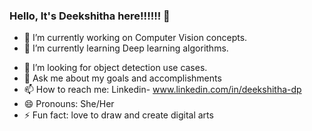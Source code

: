 ### Hello, It's Deekshitha here!!!!!! 👋


<!--**DeekshithaDPrakash/DeekshithaDPrakash** is a ✨ _special_ ✨ repository because its `README.md` (this file) appears on your GitHub profile.-->


- 🔭 I’m currently working on Computer Vision concepts.
- 🌱 I’m currently learning Deep learning algorithms.
<!--- 👯 I’m looking to collaborate on ...-->
- 🤔 I’m looking for object detection use cases.
- 💬 Ask me about my goals and accomplishments
- 📫 How to reach me: Linkedin- www.linkedin.com/in/deekshitha-dp
- 😄 Pronouns: She/Her
- ⚡ Fun fact: love to draw and create digital arts

